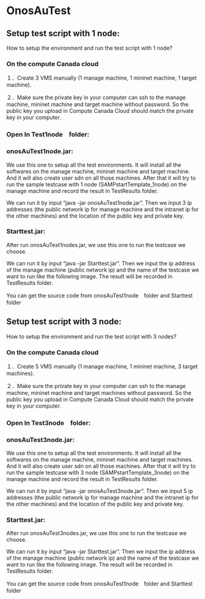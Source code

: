 # OnosAuTest

## Setup test script with 1 node:
How to setup the environment and run the test script with 1 node?

### On the compute Canada cloud
１．Create 3 VMS manually (1 manage machine, 1 mininet machine, 1 target machine).

２．Make sure the private key in your computer can ssh to the manage machine, mininet machine and target machine without password. So the public key you upload in Compute Canada Cloud should match the private key in your computer.

### Open In Test1node　folder:
### onosAuTest1node.jar: 
We use this one to setup all the test environments. It will install all the softwares on the manage machine, mininet machine and target machine. And it will also create user sdn on all those machines. After that it will try to run the sample testcase with 1 node (SAMPstartTemplate_1node) on the manage machine and record  the result in TestResults folder. 

We can run it by input “java -jar onosAuTest1node.jar”. Then we input 3 ip addresses (the public network ip for manage machine and the intranet ip for the other machines) and the location of the public key and private key.

### Starttest.jar: 
After run onosAuTest1nodes.jar, we use this one to run the testcase we choose.

We can run it by input “java -jar Starttest.jar”. Then we input the ip address of the manage machine (public network ip) and the name of the testcase we want to run like the following image.  The result will be recorded in TestResults folder.

You can get the source code from onosAuTest1node　folder and Starttest　folder

## Setup test script with 3 node:
How to setup the environment and run the test script with 3 nodes?

### On the compute Canada cloud
１．Create 5 VMS manually (1 manage machine, 1 mininet machine, 3 target machines).

２．Make sure the private key in your computer can ssh to the manage machine, mininet machine and target machines without password. So the public key you upload in Compute Canada Cloud should match the private key in your computer.

### Open In Test3node　folder:
### onosAuTest3node.jar: 
We use this one to setup all the test environments. It will install all the softwares on the manage machine, mininet machine and target machines. And it will also create user sdn on all those machines. After that it will try to run the sample testcase with 3 node (SAMPstartTemplate_3node) on the manage machine and record  the result in TestResults folder. 

We can run it by input “java -jar onosAuTest3node.jar”. Then we input 5 ip addresses (the public network ip for manage machine and the intranet ip for the other machines) and the location of the public key and private key.

### Starttest.jar: 
After run onosAuTest3nodes.jar, we use this one to run the testcase we choose.

We can run it by input “java -jar Starttest.jar”. Then we input the ip address of the manage machine (public network ip) and the name of the testcase we want to run like the following image.  The result will be recorded in TestResults folder.

You can get the source code from onosAuTest1node　folder and Starttest　folder
